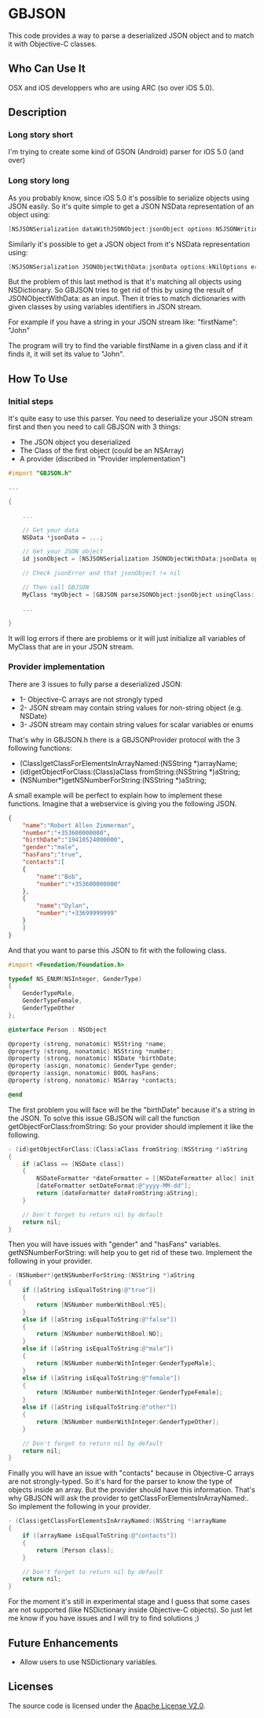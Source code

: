 GBJSON
======

This code provides a way to parse a deserialized JSON object and to match it with Objective-C classes.

Who Can Use It
----------

OSX and iOS developpers who are using ARC (so over iOS 5.0).

Description
----------

### Long story short

I'm trying to create some kind of GSON (Android) parser for iOS 5.0 (and over)

### Long story long

As you probably know, since iOS 5.0 it's possible to serialize objects using JSON easily.
So it's quite simple to get a JSON NSData representation of an object using:

```objective-c
[NSJSONSerialization dataWithJSONObject:jsonObject options:NSJSONWritingPrettyPrinted error:&jsonError];
```

Similarly it's possible to get a JSON object from it's NSData representation using:

```objective-c
[NSJSONSerialization JSONObjectWithData:jsonData options:kNilOptions error:&jsonError];
```

But the problem of this last method is that it's matching all objects using NSDictionary.
So GBJSON tries to get rid of this by using the result of JSONObjectWithData: as an input.
Then it tries to match dictionaries with given classes by using variables identifiers in JSON stream.

For example if you have a string in your JSON stream like:
"firstName": "John"

The program will try to find the variable firstName in a given class and if it finds it, it will set its value to "John".

How To Use
----------

### Initial steps

It's quite easy to use this parser. You need to deserialize your JSON stream first and then you need to call GBJSON with 3 things:

- The JSON object you deserialized
- The Class of the first object (could be an NSArray)
- A provider (discribed in "Provider implementation")

```objective-c
#import "GBJSON.h"

...

{

	...

	// Get your data
	NSData *jsonData = ...;

	// Get your JSON object
	id jsonObject = [NSJSONSerialization JSONObjectWithData:jsonData options:kNilOptions error:&jsonError];

	// Check jsonError and that jsonObject != nil

	// Then call GBJSON
	MyClass *myObject = [GBJSON parseJSONObject:jsonObject usingClass:[MyClass class] provider:self];

	...

}
```

It will log errors if there are problems or it will just initialize all variables of MyClass that are in your JSON stream.

### Provider implementation

There are 3 issues to fully parse a deserialized JSON:

- 1- Objective-C arrays are not strongly typed
- 2- JSON stream may contain string values for non-string object (e.g. NSDate)
- 3- JSON stream may contain string values for scalar variables or enums

That's why in GBJSON.h there is a GBJSONProvider protocol with the 3 following functions:

- (Class)getClassForElementsInArrayNamed:(NSString *)arrayName;
- (id)getObjectForClass:(Class)aClass fromString:(NSString *)aString;
- (NSNumber*)getNSNumberForString:(NSString *)aString;

A small example will be perfect to explain how to implement these functions.
Imagine that a webservice is giving you the following JSON.

```json
{
	"name":"Robert Allen Zimmerman",
	"number":"+353600000000",
	"birthDate":"19410524000000",
	"gender":"male",
	"hasFans":"true",
	"contacts":[
	{
		"name":"Bob",
		"number":"+353600000000"
	},
	{
		"name":"Dylan",
		"number":"+33699999999"
	}
	]
}
```

And that you want to parse this JSON to fit with the following class.

```objective-c
#import <Foundation/Foundation.h>

typedef NS_ENUM(NSInteger, GenderType)
{
    GenderTypeMale,
    GenderTypeFemale,
    GenderTypeOther
};

@interface Person : NSObject

@property (strong, nonatomic) NSString *name;
@property (strong, nonatomic) NSString *number;
@property (strong, nonatomic) NSDate *birthDate;
@property (assign, nonatomic) GenderType gender;
@property (assign, nonatomic) BOOL hasFans;
@property (strong, nonatomic) NSArray *contacts;

@end
```

The first problem you will face will be the "birthDate" because it's a string in the JSON. To solve this issue GBJSON will call the function getObjectForClass:fromString:
So your provider should implement it like the following.

```objective-c
- (id)getObjectForClass:(Class)aClass fromString:(NSString *)aString
{
	if (aClass == [NSDate class])
	{
		NSDateFormatter *dateFormatter = [[NSDateFormatter alloc] init];
		[dateFormatter setDateFormat:@"yyyy-MM-dd"];
		return [dateFormatter dateFromString:aString];
	}

	// Don't forget to return nil by default
	return nil;
}
```

Then you will have issues with "gender" and "hasFans" variables. getNSNumberForString: will help you to get rid of these two.
Implement the following in your provider.

```objective-c
- (NSNumber*)getNSNumberForString:(NSString *)aString
{
	if ([aString isEqualToString:@"true"])
	{
		return [NSNumber numberWithBool:YES];
	}
	else if ([aString isEqualToString:@"false"])
	{
		return [NSNumber numberWithBool:NO];
	}
	else if ([aString isEqualToString:@"male"])
	{
		return [NSNumber numberWithInteger:GenderTypeMale];
	}
	else if ([aString isEqualToString:@"female"])
	{
		return [NSNumber numberWithInteger:GenderTypeFemale];
	}
	else if ([aString isEqualToString:@"other"])
	{
		return [NSNumber numberWithInteger:GenderTypeOther];
	}

	// Don't forget to return nil by default
	return nil;
}
```

Finally you will have an issue with "contacts" because in Objective-C arrays are not strongly-typed. So it's hard for the parser to know the type of objects inside an array.
But the provider should have this information. That's why GBJSON will ask the provider to getClassForElementsInArrayNamed:.
So implement the following in your provider.

```objective-c
- (Class)getClassForElementsInArrayNamed:(NSString *)arrayName
{
	if ([arrayName isEqualToString:@"contacts"])
	{
		return [Person class];
	}

	// Don't forget to return nil by default
	return nil;
}
```

For the moment it's still in experimental stage and I guess that some cases are not supported (like NSDictionary inside Objective-C objects).
So just let me know if you have issues and I will try to find solutions ;)

Future Enhancements
-------------------

- Allow users to use NSDictionary variables.

Licenses
--------

The source code is licensed under the [Apache License V2.0](http://www.apache.org/licenses/LICENSE-2.0).